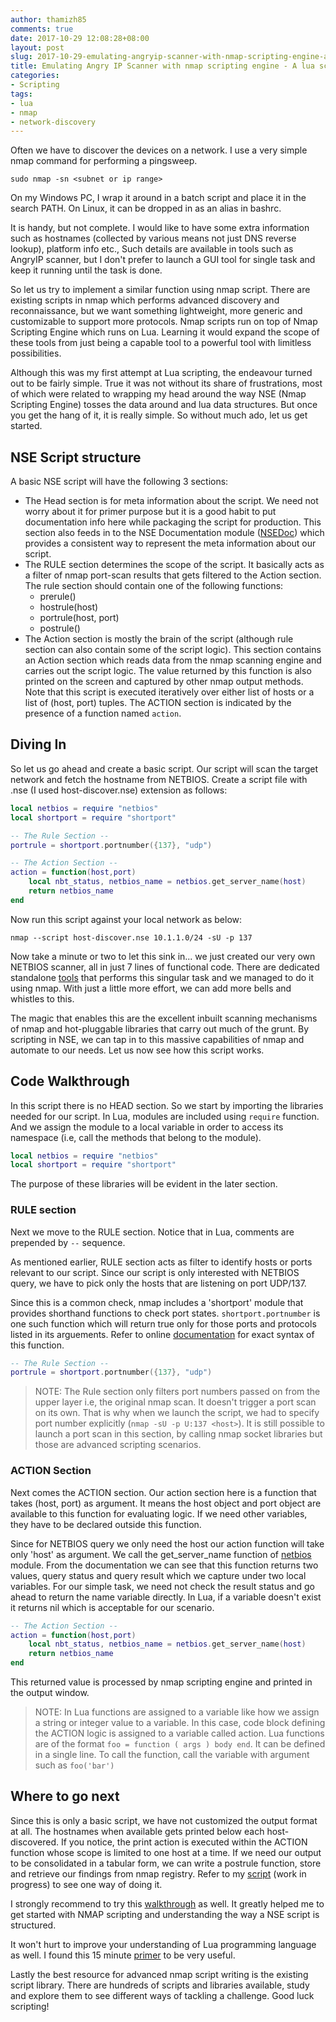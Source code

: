 ```yaml
---
author: thamizh85
comments: true
date: 2017-10-29 12:08:28+08:00
layout: post
slug: 2017-10-29-emulating-angryip-scanner-with-nmap-scripting-engine-a-lua-scripting-primer
title: Emulating Angry IP Scanner with nmap scripting engine - A lua scripting primer
categories:
- Scripting
tags:
- lua
- nmap
- network-discovery
---
```

Often we have to discover the devices on a network. I use a very simple nmap command for performing a pingsweep. 

`sudo nmap -sn <subnet or ip range>`

On my Windows PC, I wrap it around in a batch script and place it in the search PATH. On Linux, it can be dropped in as an alias in bashrc.

<!--more-->

It is handy, but not complete. I would like to have some extra information such as hostnames (collected by various means not just DNS reverse lookup), platform info etc., Such details are available in tools such as AngryIP scanner, but I don't prefer to launch a GUI tool for single task and keep it running until the task is done. 

So let us try to implement a similar function using nmap script. There are existing scripts in nmap which performs advanced discovery and reconnaissance, but we want something lightweight, more generic and customizable to support more protocols. Nmap scripts run on top of Nmap Scripting Engine which runs on Lua. Learning it would expand the scope of these tools from just being a capable tool to a powerful tool with limitless possibilities. 

Although this was my first attempt at Lua scripting, the endeavour turned out to be fairly simple. True it was not without its share of frustrations, most of which were related to wrapping my head around the way NSE (Nmap Scripting Engine) tosses the data around and lua data structures. But once you get the hang of it, it is really simple. So without much ado, let us get started.

## NSE Script structure
A basic NSE script will have the following 3 sections: 
- The Head section is for meta information about the script. We need not worry about it for primer purpose but it is a good habit to put documentation info here while packaging the script for production. This section also feeds in to the NSE Documentation module ([NSEDoc](https://nmap.org/book/nsedoc.html)) which provides a consistent way to represent the meta information about our script.
- The RULE section determines the scope of the script. It basically acts as a filter of nmap port-scan results that gets filtered to the Action section. The rule section should contain one of the following functions:
  - prerule()
  - hostrule(host)
  - portrule(host, port)
  - postrule()
- The Action section is mostly the brain of the script (although rule section can also contain some of the script logic). This section contains an Action section which reads data from the nmap scanning engine and carries out the script logic. The value returned by this function is also printed on the screen and captured by other nmap output methods. Note that this script is executed iteratively over either list of hosts or a list of (host, port) tuples. The ACTION section is indicated by the presence of a function named `action`.

## Diving In
So let us go ahead and create a basic script. Our script will scan the target network and fetch the hostname from NETBIOS. Create a script file with .nse (I used host-discover.nse) extension as follows:

```lua
local netbios = require "netbios"
local shortport = require "shortport"

-- The Rule Section --
portrule = shortport.portnumber({137}, "udp")

-- The Action Section --
action = function(host,port)
    local nbt_status, netbios_name = netbios.get_server_name(host)
    return netbios_name
end
```
Now run this script against your local network as below:

`nmap --script host-discover.nse 10.1.1.0/24 -sU -p 137`

Now take a minute or two to let this sink in... we just created our very own NETBIOS scanner, all in just 7 lines of functional code. There are dedicated standalone [tools](http://unixwiz.net/tools/nbtscan.html) that performs this singular task and we managed to do it using nmap. With just a little more effort, we can add more bells and whistles to this.

The magic that enables this are the excellent inbuilt scanning mechanisms of nmap and hot-pluggable libraries that carry out much of the grunt. By scripting in NSE, we can tap in to this massive capabilities of nmap and automate to our needs. Let us now see how this script works.

## Code Walkthrough
In this script there is no HEAD section. So we start by importing the libraries needed for our script. In Lua, modules are included using `require` function. And we assign the module to a local variable in order to access its namespace (i.e, call the methods that belong to the module). 

```lua
local netbios = require "netbios"
local shortport = require "shortport"
```
The purpose of these libraries will be evident in the later section. 

### RULE section
Next we move to the RULE section. Notice that in Lua, comments are prepended by `--` sequence. 

As mentioned earlier, RULE section acts as filter to identify hosts or ports relevant to our script. Since our script is only interested with NETBIOS query, we have to pick only the hosts that are listening on port UDP/137.

Since this is a common check, nmap includes a 'shortport' module that provides shorthand functions to check port states. `shortport.portnumber` is one such function which will return true only for those ports and protocols listed in its arguements. Refer to online [documentation](https://nmap.org/nsedoc/lib/shortport.html) for exact syntax of this function.

```lua
-- The Rule Section --
portrule = shortport.portnumber({137}, "udp")
```
>NOTE: The Rule section only filters port numbers passed on from the upper layer i.e, the original nmap scan. It doesn't trigger a port scan on its own. That is why when we launch the script, we had to specify port number explicitly (`nmap -sU -p U:137 <host>`). It is still possible to launch a port scan in this section, by calling nmap socket libraries but those are advanced scripting scenarios.

### ACTION Section
Next comes the ACTION section. Our action section here is a function that takes (host, port) as argument. It means the host object and port object are available to this function for evaluating logic. If we need other variables, they have to be declared outside this function.

Since for NETBIOS query we only need the host our action function will take only 'host' as argument. We call the get_server_name function of [netbios](https://nmap.org/nsedoc/lib/netbios.html#get_server_name) module. From the documentation we can see that this function returns two values, query status and query result which we capture under two local variables. For our simple task, we need not check the result status and go ahead to return the name variable directly. In Lua, if a variable doesn't exist it returns nil which is acceptable for our scenario.

```lua
-- The Action Section --
action = function(host,port)
    local nbt_status, netbios_name = netbios.get_server_name(host)
    return netbios_name
end
```
This returned value is processed by nmap scripting engine and printed in the output window. 
>NOTE: In Lua functions are assigned to a variable like how we assign a string or integer value to a variable. In this case, code block defining the ACTION logic is assigned to a variable called action. 
>Lua functions are of the format `foo = function ( args ) body end`. It can be defined in a single line. To call the function, call the variable with argument such as `foo('bar')` 

## Where to go next
Since this is only a basic script, we have not customized the output format at all. The hostnames when available gets printed below each host-discovered. If you notice, the print action is executed within the ACTION function whose scope is limited to one host at a time. If we need our output to be consolidated in a tabular form, we can write a postrule function, store and retrieve our findings from nmap registry. Refer to my [script](https://raw.githubusercontent.com/thamizh85/Nmap-scripts/master/hostinfo-discover.nse) (work in progress) to see one way of doing it.

I strongly recommend to try this [walkthrough](https://thesprawl.org/research/writing-nse-scripts-for-vulnerability-scanning/) as well. It greatly helped me to get started with NMAP scripting and understanding the way a NSE script is structured.

It won't hurt to improve your understanding of Lua programming language as well. I found this 15 minute [primer](http://tylerneylon.com/a/learn-lua/) to be very useful.

Lastly the best resource for advanced nmap script writing is the existing script library. There are hundreds of scripts and libraries available, study and explore them to see different ways of tackling a challenge. Good luck scripting!